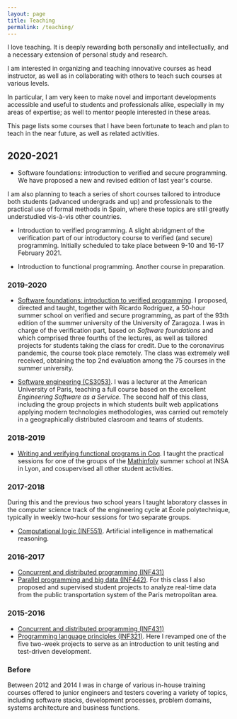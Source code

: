 ```yaml
---
layout: page
title: Teaching
permalink: /teaching/
---
```


I love teaching. It is deeply rewarding both personally and intellectually, and
a necessary extension of personal study and research.

I am interested in organizing and teaching innovative courses as head
instructor, as well as in collaborating with others to teach such courses at
various levels.

In particular, I am very keen to make novel and important developments
accessible and useful to students and professionals alike, especially in my
areas of expertise; as well to mentor people interested in these areas.

This page lists some courses that I have been fortunate to teach and plan to
teach in the near future, as well as related activities.

## 2020-2021

* Software foundations: introduction to verified and secure programming.
  We have proposed a new and revised edition of last year's course.

I am also planning to teach a series of short courses tailored to introduce
both students (advanced undergrads and up) and professionals to the practical
use of formal methods in Spain, where these topics are still greatly
understudied vis-à-vis other countries.

* Introduction to verified programming.
  A slight abridgment of the verification part of our introductory course to
  verified (and secure) programming. Initially scheduled to take place between
  9-10 and 16-17 February 2021.

* Introduction to functional programming.
  Another course in preparation.

### 2019-2020

* [Software foundations: introduction to verified programming](/teaching/unizar2020/).
  I proposed, directed and taught, together with Ricardo Rodríguez, a 50-hour
  summer school on verified and secure programming, as part of the 93th edition
  of the summer university of the University of Zaragoza. I was in charge of
  the verification part, based on *Software foundations* and which comprised
  three fourths of the lectures, as well as tailored projects for students
  taking the class for credit. Due to the coronavirus pandemic, the course took
  place remotely. The class was extremely well received, obtaining the top 2nd
  evaluation among the 75 courses in the summer university.

* [Software engineering (CS3053)](https://catalog.aup.edu/course/cs3053/spring-2020).
  I was a lecturer at the American University of Paris, teaching a
  full course based on the excellent *Engineering Software as a Service*. The
  second half of this class, including the group projects in which students
  built web applications applying modern technologies methodologies, was carried
  out remotely in a geographically distributed clasroom and teams of students.

### 2018-2019

* [Writing and verifying functional programs in Coq](https://prosecco.gforge.inria.fr/personal/hritcu/teaching/lyon2019/).
  I taught the practical sessions for one of the groups of the
  [Mathinfoly](http://www.mathinfoly.org/) summer school at INSA in Lyon, and
  cosupervised all other student activities.

### 2017-2018

During this and the previous two school years I taught laboratory classes in the
computer science track of the engineering cycle at École polytechnique,
typically in weekly two-hour sessions for two separate groups.

* [Computational logic (INF551)](https://moodle.polytechnique.fr/course/info.php?name=INF551-2017).
  Artificial intelligence in mathematical reasoning.

### 2016-2017

* [Concurrent and distributed programming (INF431)](https://moodle.polytechnique.fr/course/info.php?name=INF431-2016)
* [Parallel programming and big data (INF442)](https://moodle.polytechnique.fr/course/info.php?name=INF442-2016).
  For this class I also proposed and supervised student projects to analyze
  real-time data from the public transportation system of the Paris metropolitan
  area.

### 2015-2016

* [Concurrent and distributed programming (INF431)](https://moodle.polytechnique.fr/course/info.php?name=INF431-2015)
* [Programming language principles (INF321)](https://moodle.polytechnique.fr/course/info.php?name=INF321-2015).
  Here I revamped one of the five two-week projects to serve as an introduction
  to unit testing and test-driven development.

### Before

Between 2012 and 2014 I was in charge of various in-house training courses
offered to junior engineers and testers covering a variety of topics, including
software stacks, development processes, problem domains, systems architecture
and business functions.
